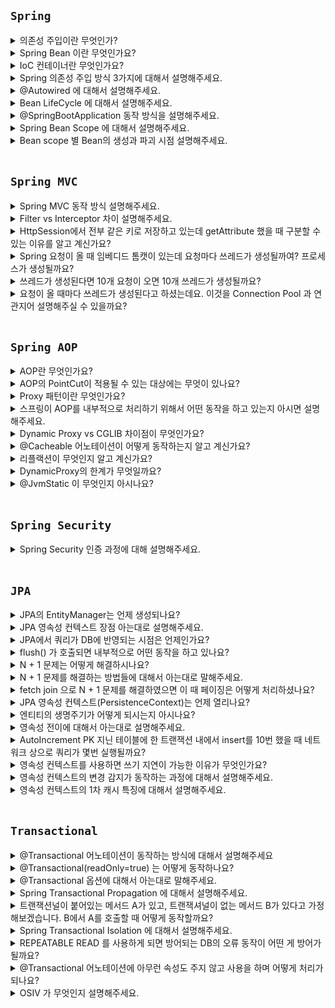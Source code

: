 ## `Spring`

<details>
  <summary>의존성 주입이란 무엇인가?</summary> 
  <br>

의존 관계 주입(Dependency Injection)이라고도 하며, 어떤 객체가 사용하는 의존 객체를 직접 만들어 사용하는게 아니라, `외부에서 주입 받아 사용`하는 방법이다. (new 연산자를 이용해서 객체를 생성하는 것이라고 생각하면 된다)

</details>

<details>
  <summary>Spring Bean 이란 무엇인가요?</summary>  
  <br>

Spring Bean 이란 IoC 컨테이너에서 관리하는 객체를 말한다.(스프링이 제어권을 가지고 직접 만들고 관계를 부여하는 오브젝트를 Bean 이라고 부른다.)

- 스프링 IoC 컨테이너에 등록된 Bean들은 `의존성 관리가 수월`해진다.
- 스프링 IoC 컨테이너에 등록된 Bean들은 `싱글톤`의 형태이다

Spring Bean 으로 등록되었을 때 위와 같은 장점이 있다.

</details>

<details>
  <summary>IoC 컨테이너란 무엇인가요?</summary>
  <br>

스프링에서는 빈의 생성과 관계설정 같은 제어를 담당하는 IoC 오브젝트를 `빈 팩토리(Bean Factory)` 라고 부릅니다. 보통은 빈 팩토리보다는 이를 좀 더 확장한 `애플리케이션 컨텍스트`를 주로 사용합니다.

</details>  

<details>
  <summary>Spring 의존성 주입 방식 3가지에 대해서 설명해주세요.</summary>
  <br>

- 생성자 주입
  - 제일 권장되는 방식이다. 필드에 final 을 추가하면 생성자에서 반드시 초기화 해주어야 하기 때문에 NPE를 방지하는데 도움을 줄 수 있다.
- Setter 주입
  - Setter 를 통해서도 의존성 주입을 할 수 있다. 하지만 Setter를 통해서 의존 관계를 변경할 수 있어 여러 명에서 개발할 때 예상치 못한 에러를 발생할 수 있다는 단점이 있다.
- 필드 주입
  - 필드 주입은 권장하지 않는 방식이다. 필드 주입을 통해서 주입을 해버리면 다른 의존 관계로 바꾸고 싶어도 바꿀 수가 없다. 그리고 DI 프레임 워크가 없다면 의존성 주입을 할 수 없다는 큰 단점이 있다.
  
</details>

<details>
  <summary>@Autowired 에 대해서 설명해주세요.</summary>
  <br>

해당 어노테이션이 존재하면 어노테이션이 붙어있는 클래스가 `IoC 컨테이너에 Bean`으로 등록되어 있는지 확인하고 등록되어 있다면 의존성 주입을 해주고, 등록되어 있지 않다면 런타임에 에러가 발생합니다.
</details>

<details>
  <summary>Bean LifeCycle 에 대해서 설명해주세요.</summary>
  <br>

IoC 컨테이너 생성 -> Bean 등록 -> Bean 객체들의 의존 관계 주입 -> 초기화 콜백 -> 소멸전 콜백 -> IoC 컨테이너 소멸

- 인터페이스(InitializingBean, DisposableBean)
- 설정 정보에 초기화 메소드, 종료 메소드 지정 
- @PostConstruct, @PreDestroy 애노테이션 지원

스프링은 총 3가지의 빈 생명주기 콜백을 제공합니다.

</details>

<details>
  <summary>@SpringBootApplication 동작 방식을 설명해주세요.</summary>
  <br>

SpringBootApplication 내부를 보면 `ComponentSacn`, `@SpringBootConfiguration`, `@EnableAutoConfiguration` 대표적으로 3가지가 존재한다.

- `ComponentScan`: 현재 어노테이션이 존재하는 같은 곳에 위치한 Bean 으로 등록할 수 있는 어노테이션을 찾아서 자동으로 Bean 으로 등록해주는 역할을 합니다.
- `EnableAutoConfigure`: 
  - @ComponentScan에서 먼저 스캔해서 Bean으로 등록하고 tomcat등 스프링이 정의한 외부 의존성을 갖는 class들을 스캔해서 Bean으로 등록합니다. 스프링 의존성에 autoconfigure 에 보면 자동으로 값들을 설정해준다. 대표적으로 Spring Boot 에서는 MVC 설정을 따로 하지 않아도 편리하게 사용할 수 있는데 이 어노테이션이 자동으로 번거로운 설정들을 대신 해줍니다.
  - 사전에 정의한 라이브러리들을 Bean 으로 등록해주는 어노테이션입니다. (ex: Spring MVC, Spring Batch 등등)
- `SpringBootConfiguration` 은 Configration 과 거의 같은 어노테이션이지만, Spring Boot 에서 `@SpringBootTest` 어노테이션을 사용해서 테스트 코드에서 작동할 때 관련 설정들을 자동으로 읽어오도록 해주는 역할을 합니다.(`SpringBootTestContextBootstrapper` 기억하기)

</details>

<details>
  <summary>Spring Bean Scope 에 대해서 설명해주세요.</summary>
  <br>

- 스프링이 관리하는 오브젝트, 즉 빈이 생성되고, 존재하고, 적용되는 범위를 `스코프(Scope)`라고 합니다.
- `싱글톤은 기본 스코프로 스프링 컨테이너의 시작과 종료까지 유지되는 가장 넓은 범위의 스코프`입니다.
- `프로토타입은 빈의 생성과 의존관계 주입까지만 관여하고 더는 관리하지 않는 매우 짧은 범위의 스코프`입니다.
- `request`는 웹 요청이 들어오고 나갈때까지 유지하는 스코프, `session`은 웹 세션이 생성, 종료할때까지, `application`은 웹 서블릿 컨텍스트와 같은 범위로 유지하는 스코프입니다.

</details>

<details>
  <summary>Bean scope 별 Bean의 생성과 파괴 시점 설명해주세요.</summary>
  <br>
</details>

<br>

## `Spring MVC`

<details>
  <summary>Spring MVC 동작 방식 설명해주세요.</summary>
  <br>

클라이언트에서 특정 Controller URI 로 요청이 오면 Filter 를 거친 후에 DispatcherServlet 이 응답을 받습니다. DispatcherServlet 은 요청 온 것을 `HadlerMapping` 에게 넘겨 어떤 Controller 의 URI 인지 찾도록 요청합니다. 그리고 `HandlerAdapter` 를 통해서 해당 컨트롤러 메소드를 호출하여 실제 오는 응답 값을 얻습니다. 만약 Controller 어노테이션과 model.addAttribute 같은 것들을 사용했다면 여기에 값을 담아서 옵니다.

1. DispatcherServlet 이 HandlerMapping 에게 해당 요청이 어떤 Controller 가 담당하는지 찾도록 요청합니다.
2. DispatcherServlet 이 어떤 Controller 인지 알았다면 HandlerAdapter 를 통해서 해당 클래스의 반환 값을 얻어오고 model.addAttribute 가 있다면 거기에 값을 넣어서 가져옵니다.
3. 리턴 값을 가지고 ViewResolver 를 통해서 View 를 찾아서 DispatcherServlet 에게 반환합니다.
4. DispatcherServlet 은 View 응답 생성 요청을 합니다.

그리고 Controller 라면 View 를 찾아야 하니 `ViewResolver`가 수행되어 어떤 뷰를 return 해주어야 하는지 찾게 됩니다.(`ViewResolver 인터페이스 구현체인 ContentNegotiatingViewResolver`가 사용되면서 View를 찾는 과정을 볼 수 있습니다.)

</details>

<details>
  <summary>Filter vs Interceptor 차이 설명해주세요.</summary>
  <br>

![spring](https://user-images.githubusercontent.com/45676906/122227178-a1af6a00-cef1-11eb-8c22-23cbcb43bc03.png)

전체 구성는 위와 같습니다. `Filter -> DispatcherServelt -> Interceptor -> AOP -> Controller` 순으로 실행됩니다.

- `Filter`:
  - Filter 는 Spring 영역 밖에 위치합니다. 즉 ExceptionHandler 같은 것을 통해서 에러 처리를 할 수 없습니다. 즉, 앞단에서 XSS 방어 어떤 처리를 해야 할 때 사용하면 좋습니다.
  - 또한, Controller 이후 자원 처리가 끝난 후 응답 처리에 대해서도 변경, 조작을 수행할 수 있다. 즉, Servlet 영역이다 보니 Request, Resposne 조작할 수 있음
  - `Filter`는 Web Application(Tomcat을 사용할 경우 web.xml)에 등록한다.
- `Interceptor`
  - Spring 영역 안에 있어 Spring 모든 Bean에 접근 가능합니다. 그리고 Controller 앞 뒤 로 끼어들 수 있는 메소드를 제공합니다.
  - `Interceptor`는 Spring의 Application Context에 등록합니다.

<img width="765" alt="스크린샷 2021-11-30 오전 1 26 25" src="https://user-images.githubusercontent.com/45676906/143905208-b0137a50-15b3-4358-a07c-f3c321cd83b8.png">

</details>


<details>
  <summary>HttpSession에서 전부 같은 키로 저장하고 있는데 getAttribute 했을 때 구분할 수 있는 이유를 알고 계신가요?</summary>
  <br>

1. 클라이언트(웹 브라우저의 사용자)가 처음으로 웹 어플리케이션을 방문하거나 request.getSession()을 통해 HttpSession을 처음으로 가져 오면 `서블릿 컨테이너`는 새로운 HttpSession 객체를 생성하고 길고 unique한 ID를 생성 후, 서버의 메모리에 저장합니다.
2. 서블릿 컨테이너는 `JSESSIONID`란 이름을 key로, 생성한 session ID를 value로 하여 HTTP 응답의 Set-Cookie header에 cookie로 설정합니다
3. 브라우저는 다음 요청부터 `Request Headers`에 `JSESSIONID`를 담아서 서버로 요청을 보냅니다.
4. `서블릿 컨테이너`는 들어오는 모든 HTTP request의 cookie header에서 `JSESSIONID`라는 이름의 cookie가 있는지 확인하고 해당 값 (session ID)을 사용하여 서버의 메모리에 저장된 HttpSession을 가져옵니다.

</details>

<details>
  <summary>Spring 요청이 올 때 임베디드 톰캣이 있는데 요청마다 쓰레드가 생성될까여? 프로세스가 생성될까요?</summary>
  <br>

쓰레드가 생성됩니다.

</details>

<details>
  <summary>쓰레드가 생성된다면 10개 요청이 오면 10개 쓰레드가 생성될까요?</summary>
  <br>

10개의 쓰레드가 생성됩니다. 톰캣 기본 설정으로 내부에 200개의 쓰레드가 존재합니다.

</details>

<details>
  <summary>요청이 올 때마다 쓰레드가 생성된다고 하셨는데요. 이것을 Connection Pool 과 연관지어 설명해주실 수 있을까요?</summary>
  <br>
</details>

<br>

## `Spring AOP`

<details>
  <summary>AOP란 무엇인가요?</summary>
  <br>

AOP는 `Aspect Oriented Programming` 으로 `관점 지향 프로그래밍` 이다. `흩어진 관심사`를 `Aspect` 라는 모듈화를 시켜 중복되는 코드를 재사용하겠다는 것이 취지이다. 그리고 `Proxy Pattern`을 사용한다.

- Aspect: 공통 코드를 모아놓는 모듈
- Advice: 실질적으로 어떤 일을 해야 하는지를 담고 있음
- PointCut: 어디에 적용해야 하는지에 대한 정보를 담고 있음
- Target: Aspect 에 적용이 되는 대상
- Join Point: Advice 가 적용될 위치
- Weaving : Advice 를 핵심 로직코드에 적용하는 것

<br>

Spring AOP 에서는 `Dynamic Proxy` or `CGLib`을 사용해서 기존의 코드를 건드리지 않고 코드를 추가하는 방식을 사용한다. 코드를 추가할 때는 3가지 방법이 있다.

- 컴파일
- 로드 타임
- `런타임` : 스프링에서는 `런타임`에 동작합니다. (`Dynamic Proxy`는 런타임 시점에 인터페이스를 구현하는 클래스 또는 인스턴스를 만드는 기술을 말한다)
  - `Dynamic Proxy`는 인터페이스가 있어야 사용할 수 있다는 특징이 있습니다.
  - 인터페이스가 없다면 `CGLib`을 통해서 바이트 코드를 조작하여 동적으로 프록시 객체를 만들게 됩니다.
  
</details>

<details>
  <summary>AOP의 PointCut이 적용될 수 있는 대상에는 무엇이 있나요?</summary>
  <br>

Parameter, Method, Class, Package, Annotation 등등 인거 같은?!
</details>

<details>
  <summary>Proxy 패턴이란 무엇인가요?</summary>
  <br>

`프록시 패턴`이란 실제 클래스가 구현하고 있는 인터페이스를 똑같이 구현하고, 실제 클래스를 참조하면서 프록시 클래스를 만듭니다. 그리고 `프록시 클래스에서 추가하고자 하는 코드를 추가하고 중간에 실제 코드를 호출하는 방식입니다.`

</details>

<details>
  <summary>스프링이 AOP를 내부적으로 처리하기 위해서 어떤 동작을 하고 있는지 아시면 설명해주세요.</summary>
  <br>
  
- Spring AOP는 런타임에 A 라는 클래스가 Bean 으로 등록될 때 A 라는 클래스를 참조하는 `Proxy` 객체를 만든 후에 흩어진 관심사의 코드를 `Weaving` 시킨 후에 작동하게 만듭니다. 
- 타겟 클래스가 인터페이스를 구현하고 있다면 `Dynamic Proxy`를 사용하여 프록스 객체를 만들게 됩니다.
- 타켓 클래스가 인터페이스를 구현하고 있지 않다면 `CGLib`을 사용하여 프록시 객체를 만들게 됩니다.

`Reference`: [https://docs.spring.io/spring-framework/docs/current/reference/html/core.html#aop-introduction-proxies](https://docs.spring.io/spring-framework/docs/current/reference/html/core.html#aop-introduction-proxies) 

</details>

<details>
  <summary>Dynamic Proxy vs CGLIB 차이점이 무엇인가요?</summary>
  <br>

1. 스프링에서는 `CGLib`, `Dynamic Proxy` 를 사용해서 프록시 패턴을 구현하고 있습니다.
2. `Dynamic Proxy`는 인터페이스 타입만 생성할 수 있는 반면에 `CGLib`은 실제 구현하고자 하는 타입을 생성할 수 있어서 인터페이스를 구현하지 않는데 프록시 객체를 만들어야 하는 경우에는 `CGLib`을 사용합니다.
3. 타켓 클래스가 인터페이스를 구현하고 있지 않다면 `프록시 객체를 생성할 때 CGLib`를 사용한다.
4. `CGLib`는 `JDK Proxy`와는 달리 리플렉션을 사용하지 않고 `바이트코드를 조작하여 프록시 객체를 생성하고 있다.`
5. `Dynamic Proxy`는 `리플랙션의 Proxy 클래스가 동적으로 Proxy를 생성해줍니다.`

</details>

<details>
  <summary>@Cacheable 어노테이션이 어떻게 동작하는지 알고 계신가요?</summary> 
  <br>
</details>

<details>
  <summary>리플랙션이 무엇인지 알고 계신가요?</summary>
  <br>

리플렉션은 자바 코드 자체를 추상화하여 구체적인 객체정보를 알지 못하더라도 클래스정보들을 접근 할 수 있도록 하는 자바 API 입니다. 이를 통해 동적 객체 선언, 동적 메서드 호출 기능을 사용 할 수 있는데, Spring에서는 DI, Proxy등에서 리플렉션이 사용됩니다.

리플렉션을 사용하면 코드가 지져분해지고, 성능이 떨어진다는 단점이 존재하기 때문에 꼭 필요할 때 사용하는 것이 좋습니다.

</details>

<details>
  <summary>DynamicProxy의 한계가 무엇일까요? </summary>  
  <br>
</details>

<details>
  <summary>@JvmStatic 이 무엇인지 아시나요?</summary>  
  <br>
</details>

<br>

## `Spring Security`

<details>
  <summary>Spring Security 인증 과정에 대해 설명해주세요.</summary>
  <br>
</details>

<br>

## `JPA`

<details>
  <summary>JPA의 EntityManager는 언제 생성되나요?</summary>
  <br>

`EntityManagerFactory`를 통해서 요청이 올 때마다 `EntityManager`를 생성합니다. `EntityManager는 내부적으로 데이터베이스 커넥션 풀을 사용합니다.`

![image](https://user-images.githubusercontent.com/45676906/130561404-a884dac8-c921-4b6d-959e-7d4fb1813982.png)

<br>

![image](https://user-images.githubusercontent.com/45676906/130563981-94e22733-8c94-413c-9d5c-18fa93ed0c49.png)

- `EntityManagerFactory`는 하나만 생성해서 애플리케이션 전체에서 공유해서 사용합니다.
  - `JPA를 통작시키기 위해서는 기반 객체를 만들고 JPA 구현체에 따라서는 데이터베이스 커넥션 풀도 생성하므로 엔티티 매니저 팩토리를 생성하는 비용은 아주 큽니다.`
- `EntityManager`는 쓰레드간에 공유해서 사용하면 안됩니다.

</details>

<details>
  <summary>JPA 영속성 컨텍스트 장점 아는대로 설명해주세요.</summary>
  <br>

- `1차 캐시` : 영속성 컨텍스트는 내부에 캐시를 가지고 있는데 이것을 `1차 캐시`라고 합니다. 1차 캐시에 없으면 DB 에서 조회해옵니다. 1차 캐시에 있다면 DB 쿼리를 날리지 않습니다.(JPA는 1차 캐시를 통해서 반복 가능한 읽기(REPEATABLE RAD) 등급의 트랜잭션 격리 수준을 데이터베이스가 아닌 애플리케이션 차원에서 제공한다는 장점이 있습니다.)
- `변경 감지(Dirty Checking)` : 스냅샷을 1차 캐시에 들어온 데이터를 스냅샷을 찍어놓습니다. commit 되는 시점에 Entity와 스냅샷과 비교하여 다르다면 update SQL을 생성합니다.
- `지연 로딩(Lazy Loading)` : FetchType을 LAZY로 설정해놓으면 연관관계의 객체를 프록시로 가져온 후에 실제 그 객체가 사용될 때 DB에 쿼리를 날려서 가져옵니다.
- `동일성 보장`: 동일성 비교가 가능합니다.(== 사용 가능)
- `쓰기 지연` : `엔티티 매니저는 트랜잭션을 커밋하기 직전까지 데이터베이스에 엔티티를 저장하지 않고 내부 쿼리 저장소에 INSERT SQL을 차곡차곡 모아둡니다.` 그리고 트랜잭션을 커밋할 때 모아둔 쿼리를 데이터베이스에 보내는데 이것을 `트랜잭션을 지원하는 쓰기 지연` 이라 합니다.

<img width="987" alt="스크린샷 2021-08-25 오전 7 45 21" src="https://user-images.githubusercontent.com/45676906/130699692-8ded3c99-0b25-415f-abe4-14d8aa6d9799.png">

</details>

<details>
  <summary>JPA에서 쿼리가 DB에 반영되는 시점은 언제인가요?</summary>
  <br>

커밋하는 시점에 쓰기 지연 SQL 저장소에 있던 쿼리들이 flush 되면서 데이터베이스에 반영이 됩니다. (트랜잭션 `commit()`이 호출되거나, 강제로 `flush()` 메소드가 호출될 때 쿼리가 실행되어 DB에 반영됩니다.)

</details>

<details>
  <summary>flush() 가 호출되면 내부적으로 어떤 동작을 하고 있나요?</summary>
  <br>

1. `em.flush()` 직접 호출
2. 트랜잭션 커밋 시 플러시가 자동 호출됩니다.
3. JPQL 쿼리 실행 시 플러시가 자동 호출됩니다.

플러시를 호출하는 방법은 위와 같이 3가지 입니다. `플러시(flush())`는 영속성 컨텍스트의 변경 내용을 데이터베이스에 반영합니다. 플러시를 실행하면 구체적으로 다음과 같은 일이 일어납니다.

1. 변경 감지가 동작해서 영속성 컨텍스트에 있는 모든 엔티티를 스냅샷과 비교해서 수정된 엔티티를 찾는다. 수정된 엔티티는 수정 쿼리를 만들어 쓰기 지연 SQL 저장소에 등록한다.
2. 쓰기 지연 SQL 저장소의 쿼리를 데이터베이스에 전송합니다.(등록, 수정, 삭제 쿼리)

</details>

<details>
  <summary>N + 1 문제는 어떻게 해결하시나요?</summary>
  <br>

N + 1 쿼리는 `@OneToMany` 관계에서 즉시로딩을 사용할 때 혹은 지연 로딩시에는 반복문을 돌면서 하위 객체를 조회할때  발생합니다. 정확한 의미는 1개의 쿼리를 실행했을 때, 내부에 존재하는 컬렉션들을 조회해오면서 생기는 문제입니다. 기본적으로 되도록이면 @OneToMany의 매핑을 하지 않을 수 있다면 하지 않는 것이 최고의 예방책입니다.

만약 그런 객체를 가져와야 하는 경우 `Fetch Join`이라고 하는 JPQL의 join fetch를 사용합니다. 쿼리 한 번으로 해결할 수 있고, 또 다른 방법으로는 `EntityGraph`를 사용하는 방법이 있습니다. 또한 `Batch Size` 옵션을 사용하여 N + 1 문제를 해결할수도 있습니다.

`@OneToOne` 관계에서 연관관계 주인이 아닌 쪽에서 조회하면 `Proxy`의 한계로 `null`인지 아닌지 직접 조회해보아야 한다는 특징 때문에 `N + 1` 문제가 발생한다는 특징이 있습니다. 이 때도 `fetct join`을 활용해서 `N + 1` 문제를 해결할 수 있습니다.

</details>

<details>
  <summary>N + 1 문제를 해결하는 방법들에 대해서 아는대로 말해주세요.</summary>
  <br>

- `fetch join`을 사용해서 객체를 한번에 가져오는 방법이 있습니다.
- `entity graph`를 사용하여 N + 1 문제를 해결할 수 있습니다.
- `Batch Size` 옵션을 사용하여 `Size` 만큼 `IN` 쿼리로 가져와서 N + 1 문제를 해결할 수 있습니다.

</details>

<details>
  <summary>fetch join 으로 N + 1 문제를 해결하였으면 이 때 페이징은 어떻게 처리하셨나요?</summary>
  <br>
</details>

<details>
  <summary>JPA 영속성 컨텍스트(PersistenceContext)는 언제 열리나요?</summary>
  <br>

`트랜잭션이 시작될 때 영속성 컨텍스트(PersistenceContext)가 열립니다.`(엔티티 매니저를 만들면 그 내부에 영속성 컨텍스트가 생성됩니다.)
</details>

<details>
  <summary>엔티티의 생명주기가 어떻게 되시는지 아시나요?</summary>
  <br>

![image](https://user-images.githubusercontent.com/45676906/130695392-5133df99-f7b6-4812-be15-365147005b91.png)

- 비영속(new): 영속성 컨텍스트와 전혀 관계가 없는 새로운 상태
- 영속(managed): 영속성 컨텍스트에 관리되는 상태
- 준영속(detached): 영속성 컨텍스트에 저장되었다가 분리된 상태
- 삭제 (removed): 삭제된 상태

</details>

<details>
  <summary>영속성 전이에 대해서 아는대로 설명해주세요.</summary>
  <br>
</details>

<details>
  <summary>AutoIncrement PK 지닌 테이블에 한 트랜잭션 내에서 insert를 10번 했을 때 네트워크 상으로 쿼리가 몇번 실행될까요?</summary>
  <br>

`Auto_Increment` 속성을 가진 `Entity`를 `INSERT` 10번 한다면 10번의 네트워크를 타게 됩니다. 왜냐하면 영속성 컨텍스트는 엔티티의 `PK` 값을 가지고 구별을 하고 있는데, `Auto Increment`는 엔티티가 저장된 후에 하나씩 증가하는 값이기 때문에 이 때는 `INSERT`가 한번씩 실행되게 됩니다.

</details>

<details>
  <summary>영속성 컨텍스트를 사용하면 쓰기 지연이 가능한 이유가 무엇인가요?</summary>
  <br>

데이터를 저장하면 등록 쿼리를 데이터베이스에 바로 보내지 않고 메모리에 모아 둡니다. 그리고 트랜잭션을 커밋할 때 등록 쿼리를 데이터베이스에 한번에 보낸 후에 커밋하기 때문에 가능합니다.

</details>

<details>
  <summary>영속성 컨텍스트의 변경 감지가 동작하는 과정에 대해서 설명해주세요.</summary>

엔티티의 변경사항을 데이터베이스에 자동으로 반영하는 기능을 `변경 감지`라고 합니다. JPA는 엔티티를 영속성 컨텍스트에 보관할 때, `최초 상태를 복사해서 저장해두는데 이것을 스냅샷이라고 합니다.` 그리고 플러시 시점에 스냅샷과 엔티티를 비교해서 변경된 엔티티를 찾습니다. `변경 감지는 영속성 컨텍스트가 관리하는 영속 상태의 엔티티에만 적용됩니다.` 

1. 트랜잭션을 커밋하면 엔티티 매니저 내부에서 먼저 `flush()`가 호출됩니다.
2. 엔티티와 스냅샷을 비교해서 변경된 엔티티를 찾습니다.
3. 변경된 엔티티가 있으면 수정 쿼리를 생성해서 쓰기 지연 SQL 저장소에 보냅니다.
4. 쓰기 지연 저장소의 SQL을 데이터베이스에 보닙니다.
5. 데이터베이스 트랜잭션을 커밋합니다.

</details>

<details>
  <summary>영속성 컨텍스트의 1차 캐시 특징에 대해서 설명해주세요.</summary>

## `엔티티 조회, 1차 캐시`

<img width="703" alt="스크린샷 2021-08-25 오전 7 13 32" src="https://user-images.githubusercontent.com/45676906/130697054-93744483-9c26-4764-8864-18a645a130ba.png">

```java
// 엔티티를 생성한 상태 (비영속)
Member member = new Member();
member.setId(1L);
member.setUsername("Gyunny");

// 엔티티를 영속
em.persist(member);   
```

영속성 컨텍스트는 내부에 캐시를 가지고 있는데 이것을 `1차 캐시`라고 합니다. 영속 상태의 엔티티는 모두 이곳에 저장됩니다. 즉, 영속성 컨텍스트 내부에 Map이 하나 있는데 키는 @Id로 매핑한 식별자이고 값은 엔티티 인스턴스입니다.

<br> <br>

## `1차 캐시에서 조회`

```java
// 엔티티를 생성한 상태 (비영속)
Member member = new Member();
member.setId(1L);
member.setUsername("Gyunny");

// 엔티티를 영속
em.persist(member);   

// 1차 캐시에서 조회
Member findMember = em.find(Member.class, "1L");
```

<img width="980" alt="스크린샷 2021-08-25 오전 7 19 18" src="https://user-images.githubusercontent.com/45676906/130697561-1b0c585c-0a4b-4c0c-ab57-82278ba751a2.png">

em.find()를 호출하면 우선 1차 캐시에서 식별자 값으로 엔티티를 찾습니다.

<br> <br>

## `만약 1차 캐시에 없는 2번 Member를 조회한다면?`

```java
Member findMember2 = em.find(Member.class, 2L);
```

<img width="1471" alt="스크린샷 2021-08-25 오전 7 21 24" src="https://user-images.githubusercontent.com/45676906/130697770-f840afea-6b3c-4f4a-a146-67a7c5227e64.png">

만약 em.find()를 호출했는데 엔티티가 1차 캐시에 없으면 엔티티 매니저는 데이터베이스를 조회해서 결과로 나온 Member2를 1차 캐시에 저장한 후에 영속 상태의 엔티티를 반환합니다.
(한 트랜잭션 안에서만 효과가 있기 때문에 막 그렇게 성능의 이점이 있지는 않음!)

<br>

![스크린샷 2021-08-25 오전 7 26 57](https://user-images.githubusercontent.com/45676906/130698357-c7adabcf-5159-4d93-9877-180d76f35865.png)

위와 같이 `엔티티를 영속 상태`로 만든 후에 `em.find()`를 통해서 조회했을 때 실제로 1차 캐시에서 조회를 하는지 알아보겠습니다.

<br>

![스크린샷 2021-08-25 오전 7 29 17](https://user-images.githubusercontent.com/45676906/130698478-d9f3c305-5a03-49cb-b06d-1e6dd6151364.png)

결과를 보면 `em.find()`를 했을 때 `SELECT` 쿼리가 실행되지 않은 것을 볼 수 있습니다. 즉, DataBase에서 조회한 것이 아니라 1차 캐시에서 조회해서 결과를 반환한 것을 알 수 있습니다.

이번에는 위에서 말했던 것처럼 1차 캐시에 없는 멤버를 조회했을 때는 어떻게 되는지 알아보겠습니다.

![스크린샷 2021-08-25 오전 7 35 31](https://user-images.githubusercontent.com/45676906/130698993-f223f7d5-a8b7-4aec-bc76-d2b76e103da4.png)

1번 멤버가 DB에 존재하는 상태로 1번 멤버를 두 번 find() 하는 코드입니다. 위 코드의 결과를 예측해보면 첫 번째 find()만 SELECT 쿼리가 실행되고 두 번째 find()는 1차 캐시에서 가져오기 때문에 SELECT 쿼리가 실행되지 않을 것이라 예상할 수 있습니다. 실제로 그런지 한번 실행해보겠습니다.

![스크린샷 2021-08-25 오전 7 38 17](https://user-images.githubusercontent.com/45676906/130699148-3306a37b-742e-4678-b2dc-bf2b80bbf7c4.png)

결과를 보면 예상했던 대로 SELECT 쿼리가 한번만 실행된 것을 확인할 수 있습니다. (하지만 현업에선 그렇게~ 도움을 주진 않는다고 하는,,)

</details>

<br>

## `Transactional`

<details>
  <summary>@Transactional 어노테이션이 동작하는 방식에 대해서 설명해주세요</summary>
  <br>

- `Spring AOP`를 사용해서 동작하게 됩니다. `@Transactional` 어노테이션이 붙어있는 메소드를 호출하면 `프록시 객체의 메소드가 먼저 호출`됩니다. (프록시 내부에 트랜잭션 코드가 존재하고 프록시 코드를 통해서 실제 요청했던 메소드를 여기서 호출함) 그리고 트랜잭션이 시작되고 실제 클래스의 메소드가 호출되고 커밋되는 방식으로 진행됩니다. (`Proxy` 객체를 생성해서 내부에 클래스 객체를 넣어두고 앞뒤로 `트랜잭션 begin, commit과 rollback처리`를 해줍니다.)
- 실제 호출했던 메소드의 클래스가 인터페이스를 구현하고 있다면 `Dynamic Proxy`를 사용하고, 인터페이스를 구현하고 있지 않다면 `CGLib`을 사용해서 `Proxy` 객체를 생성합니다.

</details>

<details>
  <summary>@Transactional(readOnly=true) 는 어떻게 동작하나요?</summary>
  <br>

엔티티가 영속성 컨텍스트에 관리되면 1차 캐시, 변경 감지, 지연 로딩, 동일성 보장, 쓰기 지연 5가지 이점을 얻을 수 있습니다.

그런데 트랜잭션에 `readOnly=ture` 설정하면 스프링 프레임워크가 하이버네이트 세션 플러시 모드를 `MANUAL`로 설정한다.

그리고 `readOnly`를 사용하면 `해당 트랜잭션 내에서 쓰기 작업을 할 수 없습니다.` 즉, `읽기 전용이기 때문에 영속성 컨텍스트는 스냅샷을 보관하지 않습니다.` 따라서 메모리 사용량을 최적화할 수 있습니다.

즉, `강제로 플러시를 호출하지 않는 한 플러시가 일어나지 않습니다.` 따라서 트랜잭션을 커밋하더라도 영속성 컨텍스트가 플러시 되지 않아서 엔티티의 등록, 수정, 삭제가 동작하지 않고 또한 읽기 전용으로 영속성 컨텍스트는 변경 감지를 위한 스냅샷을 보관하지 않으므로 성능이 향상됩니다.

</details>

<details>
  <summary>@Transactional 옵션에 대해서 아는대로 말해주세요.</summary>
  <br>

- `Propagation`
- `Isolation`
- `timeout`
- `readOnly`
- `rollbackForClassName`
- `rollbackFor`

</details>


<details>
  <summary>Spring Transactional Propagation 에 대해서 설명해주세요.</summary>
  <br>

- REQUIRED: 아무 설정도 하지 않는 DEFAULT 설정입니다. `REQUIRED`는 부모 트랜잭션이 존재하는 상황에서 자식 트랜잭션을 호출하면 자식 트랜잭션도 부모 트랜잭션에 합류합니다. 그리고 자식에서 에러가 발생해도 부모 까지 모두 Rollback 되고, 부모에서 에러가 발생해도 자식도 모두 Rollback 된다는 특징이 있습니다.
- REQUIRED_NEW: 무조건 새로운 트랜잭션을 만듭니다. 부모에서 에러가 발생하더라도 자식에서 문제가 없다면 문제 없이 트랜잭션 Commit 됩니다.
- NESTED : 부모 트랜잭션이 존재하면 부모 트랜잭션에 중첩시키고, 부모 트랜잭션이 존재하지 않는다면 새로운 트랜잭션을 생성한다. 부모 트랜잭션에 예외가 발생하면 자식 트랜잭션도 Rollback한다. 자식 트랜잭션에 예외가 발생하더라도 부모 트랜잭션은 Rollback하지 않는다.
- MANDATORY : 무조건 부모 트랜잭션에 합류시킵니다. 부모 트랜잭션이 존재하지 않는다면 예외를 발생시킵니다.

</details>

<details>
  <summary>트랜잭션널이 붙어있는 메서드 A가 있고, 트랜잭셔널이 없는 메서드 B가 있다고 가정해보겠습니다. B에서 A를 호출할 때 어떻게 동작할까요?</summary>
  <br>
</details>

<details>
  <summary>Spring Transactional Isolation 에 대해서 설명해주세요.</summary>
  <br>

특별히 설정하지 않으면 `Isolation.Default`가 설정됩니다. `Isolation.Default`는 현재 사용하고 있는 `RDBS` 기본 격리 레벨을 따라 갑니다. 저는 `MySQL InnoDB`를 사용하고 있기 때문에 `REPEATABLE READ`가 사용됩니다.

</details>

<details>
  <summary>REPEATABLE READ 를 사용하게 되면 방어되는 DB의 오류 동작이 어떤 게 방어가 될까요?</summary>
  <br>

`READ COMMITTED`에서 `UNREPETABLE READ`가 발생한다는 문제가 있습니다. `UNREPEATABLE READ`는 A 트랜잭션에 C 라는 쿼리로 테이블을 조회했을 때 결과가 1건이 나왔습니다. 그런데 이 때 B 트랜잭션에서 제가 조회했던 곳의 필드 값을 Update 했습니다. 그리고 제가 한번 더 C 라는 쿼리로 조회했는데 이번에는 결과가 2건이 나오게 되는 이런 상황, 같은 트랜잭션에서 같은 쿼리를 날렸는데 결과가 다른 문제를 `UNREPEATABLE READ` 라고 하고 `REPEATABLE READ`는 이러한 문제를 해결하였습니다.

</details>

<details>
  <summary>@Transactional 어노테이션에 아무런 속성도 주지 않고 사용을 하며 어떻게 처리가 되나요?</summary>
  <br>

Propagtaion은 REQUIRED 가 적용되고, Isolation Level 은 사용하는 RDBMS 의 고립 레벨을 따라 갑니다. 그리고 RuntimeException, Error 일 때 Rollback 되도록 설정 되어 있습니다.

</details>

<details>
  <summary>OSIV 가 무엇인지 설명해주세요.</summary>
  <br>

`OSIV(Open Session In View)`는 영속성 컨텍스트를 뷰까지 열어둔다는 뜻입니다. 영속성 컨텍스트가 살아있으면 엔티티는 영속 상태로 유지됩니다. 따라서 뷰에서도 지연 로딩을 사용할 수 있습니다. 초기 설정이 `OSIV=true` 인데, `OSIV=false`로 바꿔서 `View Layer`에서는 영속성 컨텍스트를 열어놓지 않도록 할 수 있습니다.

[참고](https://github.com/wjdrbs96/Today-I-Learn/blob/master/JPA/13%EC%9E%A5.md#osiv%EB%9E%80)

</details>

